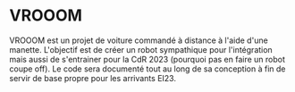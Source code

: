# VROOOM
VROOOM est un projet de voiture commandé à distance à l'aide d'une manette. L'objectif est de créer un robot sympathique pour l'intégration mais aussi de s'entrainer pour la CdR 2023 (pourquoi pas en faire un robot coupe off).
Le code sera documenté tout au long de sa conception à fin de servir de base propre pour les arrivants EI23.
